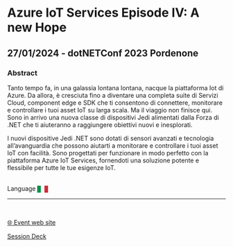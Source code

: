 # Azure IoT Services Episode IV: A new Hope
## 27/01/2024 - dotNETConf 2023 Pordenone 
### Abstract
Tanto tempo fa, in una galassia lontana lontana, nacque la piattaforma Iot di Azure. Da allora, è cresciuta fino a diventare una completa suite di Servizi Cloud, component edge e SDK che ti consentono di connettere, monitorare e controllare i tuoi asset IoT su larga scala. Ma il viaggio non finisce qui. Sono in arrivo una nuova classe di dispositivi Jedi alimentati dalla Forza di .NET che ti aiuteranno a raggiungere obiettivi nuovi e inesplorati.

I nuovi dispositive Jedi .NET sono dotati di sensori avanzati e tecnologia all’avanguardia che possono aiutarti a monitorare e controllare i tuoi asset IoT con facilità. Sono progettati per funzionare in modo perfetto con la piattaforma Azure IoT Services, fornendoti una soluzione potente e flessibile per tutte le tue esigenze IoT.


<br/>
Language <img width="25" src="https://raw.githubusercontent.com/dpcons/DPCons/Dev/Resources/FlagItaly.svg" style="vertical-align:middle">
<br/>

---

<br/>
<p>
<a href="https://netconf2023.1nn0va.it/">🌐 Event web site</a>
</p>

<p>
<a href="https://github.com/dpcons/DPCons/blob/main/Decks/20240127-Azure IoT Services Episode IV Una nuova speranza.pdf"  
target="_blank">Session Deck</a>
</a>
</p>
